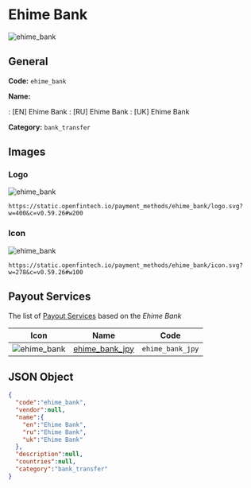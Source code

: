 
# Ehime Bank 
![ehime_bank](https://static.openfintech.io/payment_methods/ehime_bank/logo.svg?w=400&c=v0.59.26#w200)  

## General 
**Code:** `ehime_bank` 
 
**Name:** 
 
:	[EN] Ehime Bank 
:	[RU] Ehime Bank 
:	[UK] Ehime Bank 
 
**Category:** `bank_transfer` 
 

## Images 

### Logo 
![ehime_bank](https://static.openfintech.io/payment_methods/ehime_bank/logo.svg?w=400&c=v0.59.26#w200)  

```
https://static.openfintech.io/payment_methods/ehime_bank/logo.svg?w=400&c=v0.59.26#w200
```  

### Icon 
![ehime_bank](https://static.openfintech.io/payment_methods/ehime_bank/icon.svg?w=278&c=v0.59.26#w100)  

```
https://static.openfintech.io/payment_methods/ehime_bank/icon.svg?w=278&c=v0.59.26#w100
```  

## Payout Services 
 
The list of [Payout Services](/payout-services/) based on the _Ehime Bank_ 

|Icon|Name|Code| 
|:---:|:---:|:---:| 
|![ehime_bank](https://static.openfintech.io/payout_methods/ehime_bank/icon.svg?w=278&c=v0.59.26#w40) |[ehime_bank_jpy](/payout-services/ehime_bank_jpy/)|`ehime_bank_jpy`| 
 

## JSON Object 

```json
{
  "code":"ehime_bank",
  "vendor":null,
  "name":{
    "en":"Ehime Bank",
    "ru":"Ehime Bank",
    "uk":"Ehime Bank"
  },
  "description":null,
  "countries":null,
  "category":"bank_transfer"
}
```  
